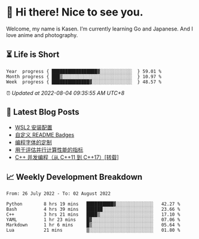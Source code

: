 <h1>👋 Hi there! Nice to see you.</h1>

Welcome, my name is Kasen. I’m currently learning Go and Japanese. And I love anime and photography.


## ⏳ Life is Short

<!-- Start of Time Progress Bar -->
``` text
Year  progress { █████████████████▓░░░░░░░░░░░░  } 59.01 %
Month progress { ███▒░░░░░░░░░░░░░░░░░░░░░░░░░░  } 10.97 %
Week  progress { ██████████████▓░░░░░░░░░░░░░░░  } 48.57 %
```

⏰ *Updated at 2022-08-04 09:35:55 AM UTC+8*

<!-- End of Time Progress Bar -->

## 📝 Latest Blog Posts

<!-- BLOG-POST-LIST:START -->
- [WSL2 安装配置](https://blog.imkasen.com/wsl2-config.html)
- [自定义 README Badges](https://blog.imkasen.com/custom-readme-badges.html)
- [编程字体的定制](https://blog.imkasen.com/coding-fonts-configuration.html)
- [用于评估并行计算性能的指标](https://blog.imkasen.com/parallel-performance-metrics.html)
- [C++ 并发编程（从 C++11 到 C++17）[转载]](https://blog.imkasen.com/cpp-concurrency.html)
<!-- BLOG-POST-LIST:END -->

## 📈 Weekly Development Breakdown

<!--START_SECTION:waka-->

```text
From: 26 July 2022 - To: 02 August 2022

Python        8 hrs 19 mins   ██████████▓░░░░░░░░░░░░░░   42.27 %
Bash          4 hrs 39 mins   ██████░░░░░░░░░░░░░░░░░░░   23.66 %
C++           3 hrs 21 mins   ████▒░░░░░░░░░░░░░░░░░░░░   17.10 %
YAML          1 hr 23 mins    █▓░░░░░░░░░░░░░░░░░░░░░░░   07.06 %
Markdown      1 hr 6 mins     █▒░░░░░░░░░░░░░░░░░░░░░░░   05.64 %
Lua           21 mins         ▒░░░░░░░░░░░░░░░░░░░░░░░░   01.80 %
```

<!--END_SECTION:waka-->
